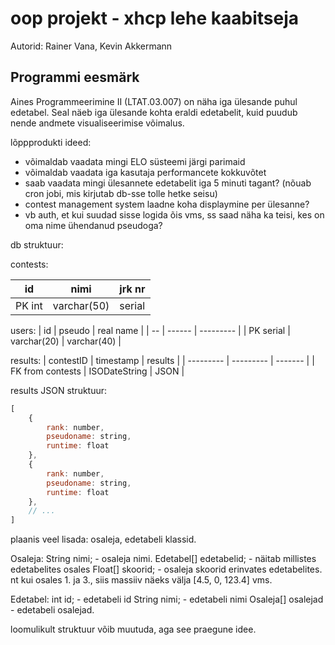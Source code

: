 # oop projekt - xhcp lehe kaabitseja

Autorid: Rainer Vana, Kevin Akkermann

## Programmi eesmärk

Aines Programmeerimine II (LTAT.03.007) on näha iga ülesande puhul edetabel. Seal näeb iga ülesande kohta eraldi edetabelit, kuid puudub nende andmete visualiseerimise võimalus. 

lõppprodukti ideed:

* võimaldab vaadata mingi ELO süsteemi järgi parimaid
* võimaldab vaadata iga kasutaja performancete kokkuvõtet
* saab vaadata mingi ülesannete edetabelit iga 5 minuti tagant? (nõuab cron jobi, mis kirjutab db-sse tolle hetke seisu)
* contest management system laadne koha displaymine per ülesanne?
* vb auth, et kui suudad sisse logida õis vms, ss saad näha ka teisi, kes on oma nime ühendanud pseudoga?

db struktuur:

contests:

| id | nimi | jrk nr |
| -- | ---- | ------ |
| PK int | varchar(50) | serial |

users: 
| id | pseudo | real name |
| -- | ------ | --------- |
| PK serial | varchar(20) | varchar(40) |

results:
| contestID | timestamp | results |
| --------- | --------- | ------- |
| FK from contests | ISODateString | JSON | 

results JSON struktuur:
```js
[
    {
        rank: number,
        pseudoname: string,
        runtime: float
    },
    {
        rank: number,
        pseudoname: string,
        runtime: float
    },
    // ...
]

```

plaanis veel lisada:
osaleja, edetabeli klassid.

Osaleja:
String nimi;             - osaleja nimi.
Edetabel[] edetabelid;   - näitab millistes edetabelites osales
Float[] skoorid;         - osaleja skoorid erinvates edetabelites. nt kui osales 1. ja 3., siis massiiv näeks välja [4.5, 0, 123.4] vms.

Edetabel:
int id;              - edetabeli id
String nimi;         - edetabeli nimi
Osaleja[] osalejad   - edetabeli osalejad.

loomulikult struktuur võib muutuda, aga see praegune idee.
